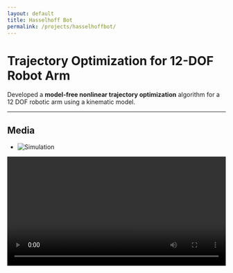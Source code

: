 ```yaml
---
layout: default
title: Hasselhoff Bot 
permalink: /projects/hasselhoffbot/
---
```


# Trajectory Optimization for 12-DOF Robot Arm

Developed a **model-free nonlinear trajectory optimization** algorithm for a 12 DOF robotic arm using a kinematic model.

---

## Media
- ![Simulation](/assets/images/proj1-sim.gif)

<video width="100%" controls>
  <source src="/assets/videos/proj1.mp4" type="video/mp4">
</video>
